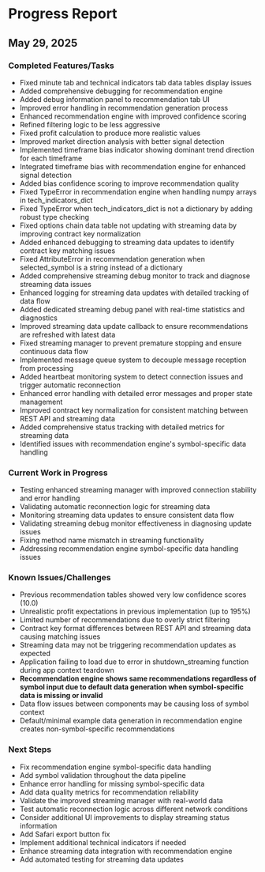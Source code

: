 # Progress Report

## May 29, 2025

### Completed Features/Tasks
- Fixed minute tab and technical indicators tab data tables display issues
- Added comprehensive debugging for recommendation engine
- Added debug information panel to recommendation tab UI
- Improved error handling in recommendation generation process
- Enhanced recommendation engine with improved confidence scoring
- Refined filtering logic to be less aggressive
- Fixed profit calculation to produce more realistic values
- Improved market direction analysis with better signal detection
- Implemented timeframe bias indicator showing dominant trend direction for each timeframe
- Integrated timeframe bias with recommendation engine for enhanced signal detection
- Added bias confidence scoring to improve recommendation quality
- Fixed TypeError in recommendation engine when handling numpy arrays in tech_indicators_dict
- Fixed TypeError when tech_indicators_dict is not a dictionary by adding robust type checking
- Fixed options chain data table not updating with streaming data by improving contract key normalization
- Added enhanced debugging to streaming data updates to identify contract key matching issues
- Fixed AttributeError in recommendation generation when selected_symbol is a string instead of a dictionary
- Added comprehensive streaming debug monitor to track and diagnose streaming data issues
- Enhanced logging for streaming data updates with detailed tracking of data flow
- Added dedicated streaming debug panel with real-time statistics and diagnostics
- Improved streaming data update callback to ensure recommendations are refreshed with latest data
- Fixed streaming manager to prevent premature stopping and ensure continuous data flow
- Implemented message queue system to decouple message reception from processing
- Added heartbeat monitoring system to detect connection issues and trigger automatic reconnection
- Enhanced error handling with detailed error messages and proper state management
- Improved contract key normalization for consistent matching between REST API and streaming data
- Added comprehensive status tracking with detailed metrics for streaming data
- Identified issues with recommendation engine's symbol-specific data handling

### Current Work in Progress
- Testing enhanced streaming manager with improved connection stability and error handling
- Validating automatic reconnection logic for streaming data
- Monitoring streaming data updates to ensure consistent data flow
- Validating streaming debug monitor effectiveness in diagnosing update issues
- Fixing method name mismatch in streaming functionality
- Addressing recommendation engine symbol-specific data handling issues

### Known Issues/Challenges
- Previous recommendation tables showed very low confidence scores (10.0)
- Unrealistic profit expectations in previous implementation (up to 195%)
- Limited number of recommendations due to overly strict filtering
- Contract key format differences between REST API and streaming data causing matching issues
- Streaming data may not be triggering recommendation updates as expected
- Application failing to load due to error in shutdown_streaming function during app context teardown
- **Recommendation engine shows same recommendations regardless of symbol input due to default data generation when symbol-specific data is missing or invalid**
- Data flow issues between components may be causing loss of symbol context
- Default/minimal example data generation in recommendation engine creates non-symbol-specific recommendations

### Next Steps
- Fix recommendation engine symbol-specific data handling
- Add symbol validation throughout the data pipeline
- Enhance error handling for missing symbol-specific data
- Add data quality metrics for recommendation reliability
- Validate the improved streaming manager with real-world data
- Test automatic reconnection logic across different network conditions
- Consider additional UI improvements to display streaming status information
- Add Safari export button fix
- Implement additional technical indicators if needed
- Enhance streaming data integration with recommendation engine
- Add automated testing for streaming data updates

